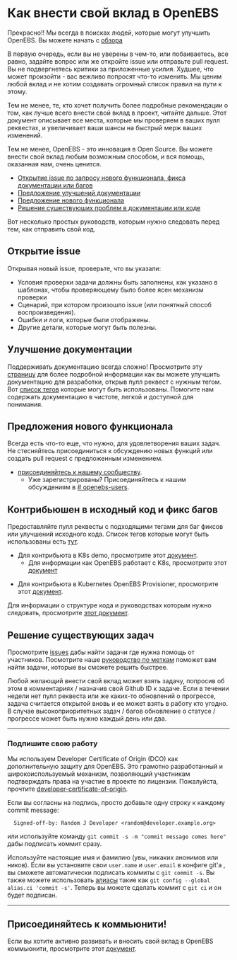 # Как внести свой вклад в OpenEBS

Прекрасно!! Мы всегда в поисках людей, которые могут улучшить OpenEBS. Вы можете начать с [обзора](./contribute/design/README.md)

В первую очередь, если вы не уверены в чем-то, или побаиваетесь, все равно, задайте вопрос или же откройте issue или отправьте pull request. Вы не подвергнетесь критики за приложенные усилия. Худшее, что может произойти - вас вежливо попросят что-то изменить. Мы ценим любой вклад и не хотим создавать огромный список правил на пути к этому.

Тем не менее, те, кто хочет получить более подробные рекомендации о том, как лучше всего внести свой вклад в проект, читайте дальше. Этот документ описывает все места, которые мы проверяем в ваших пулл реквестах, и увеличивает ваши шансы на быстрый мерж ваших изменений.

Тем не менее, OpenEBS - это инновация в  Open Source. Вы можете внести свой вклад любым возможным способом, и вся помощь, оказанная нам, очень ценится. 

- [Открытие issue по запросу нового функционала, фикса документации или багов](#открытие-issue)
- [Предложение улучшений документации](#улучшение-документации) 
- [Предложение нового функционала](#предложения-нового-функционала)
- [Решение сушествуюших проблем в документации или коде](#контрибьюшен-в-исходный-код-и-фикс-багов)

Вот несколько простых руководств, которым нужно следовать перед тем, как отправить свой код. 

## Открытие issue

Открывая новый issue, проверьте, что вы указали:
- Условия проверки задачи должны быть заполнены, как указано в шаблонах, чтобы проверяющему было более ясен механизм проверки
- Сценарий, при котором произошло issue (или понятный способ воспроизведения).
- Ошибки и логи, которые были отображены.
- Другие детали, которые могут быть полезны.

## Улучшение документации

Поддерживать документацию всегда сложно! Просмотрите эту [страницу](./contribute/CONTRIBUTING-TO-DEVELOPER-DOC.md) для более подробной информации как вы можете улучшить документацию для разработки, открыв пулл реквест с нужным тегом. Вот [список тегов](./contribute/labels-of-issues.md) которые могут быть использованы. Помогите нам содержать документацию в чистоте, легкой и доступной для понимания.

## Предложения нового функционала

Всегда есть что-то еще, что нужно, для удовлетворения ваших задач. Не стесняйтесь присоединиться к обсуждению новых функций или создать pull request с предложенным изменением. 

- [присоединяйтесь к нашему сообществу](https://openebs.org/community).
  - Уже зарегистрированы? Присоединяйтесь к нашим обсуждениям в [# openebs-users](https://openebs-community.slack.com/messages/openebs-users/).

## Контрибьюшен в исходный код и фикс багов

Предоставляйте  пулл реквесты с подходящими тегами для баг фиксов или улучшений исходного кода.  Список тегов которые могут быть использованы есть [тут](./contribute/labels-of-issues.md).

* Для контрибьюта в K8s demo, просмотрите этот [документ](./contribute/CONTRIBUTING-TO-K8S-DEMO.md).
	- Для информации как OpenEBS работает с K8s, просмотрите этот [документ](./k8s/README.md) 
-  Для контрибьюта  в Kubernetes OpenEBS Provisioner, просмотрите этот [документ](./contribute/CONTRIBUTING-TO-KUBERNETES-OPENEBS-PROVISIONER.md).
	
Для информации о структуре кода и руководствах которым нужно следовать, просмотрите [этот документ](./contribute/design/code-structuring.md).

## Решение существующих задач
Просмотрите [issues](https://github.com/openebs/openebs/issues) дабы найти задачи где нужна помощь от участников. Посмотрите наше [руководство по меткам](./contribute/labels-of-issues.md) поможет вам найти задачи, которые вы сможете решить быстрее.

Любой желающий внести свой вклад может взять задачу, попросив об этом в комментариях / назначив свой Github ID к задаче. Если в течении недели нет пулл реквеста или же каких-то обновлений о прогрессе, задача считается открытой вновь и ее может взять в работу кто угодно. В случае высокоприоритетных задач / багов обновление о статусе / прогрессе может быть нужно каждый день или два. 

---
### Подпишите свою работу

Мы используем Developer Certificate of Origin (DCO) как дополнительную защиту для OpenEBS. Это грамотно разработанный и широкоиспользуемый механизм, позволяющий участникам подтверждать права на участие в проекте по лицензии. Пожалуйста, прочтите [developer-certificate-of-origin](./contribute/developer-certificate-of-origin).

Если вы согласны на подпись, просто добавьте одну строку к каждому commit message:

````
  Signed-off-by: Random J Developer <random@developer.example.org>
````
или используйте команду `git commit -s -m "commit message comes here"` дабы подписать коммит сразу.

Используйте настоящие имя и фамилию (увы, никаких анонимов или ников). Если вы установите свои `user.name` и `user.email` в конфиге git'a , вы сможете автоматически подписать коммиты с  `git commit -s`. Вы также можете использовать  [алиасы](https://git-scm.com/book/en/v2/Git-Basics-Git-Aliases) такие как `git config --global alias.ci 'commit -s'`. Теперь вы можете сделать коммит с  `git ci` и он будет подписан.

---

## Присоединяйтесь к коммьюнити!

Если вы хотите активно развивать и вносить свой вклад в OpenEBS коммьюнити, просмотрите этот [документ](./community/README.md).
